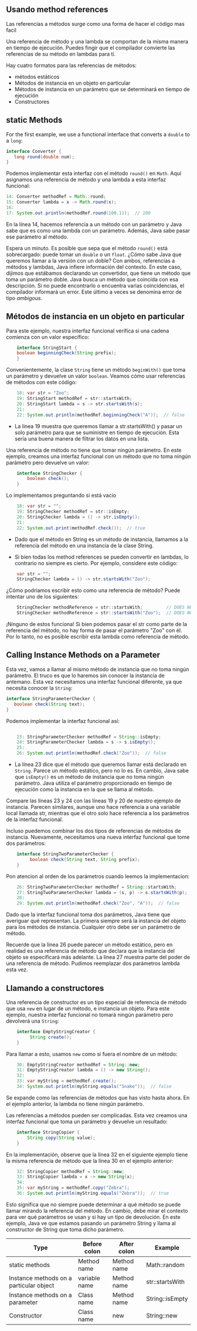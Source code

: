 ## Usando method references

Las referencias a métodos surge como una forma de hacer el código mas facil 

Una referencia de método y una lambda se comportan de la misma manera en tiempo de ejecución. Puedes fingir que el compilador convierte las referencias de su método en lambdas para tí.

Hay cuatro formatos para las referencias de métodos:

- métodos estáticos
- Métodos de instancia en un objeto en particular
- Métodos de instancia en un parámetro que se determinará en tiempo de ejecución
- Constructores


## static Methods
For the first example, we use a functional interface that converts a `double` to a `long`:

```java
interface Converter { 
   long round(double num);
}
```

Podemos implementar esta interfaz con el método `round()` en `Math`. Aquí asignamos una referencia de método y una lambda a esta interfaz funcional:

```java
14: Converter methodRef = Math::round;
15: Converter lambda = x -> Math.round(x);
16:
17: System.out.println(methodRef.round(100.1));  // 100
```

En la línea 14, hacemos referencia a un método con un parámetro y Java sabe que es como una lambda con un parámetro. Además, Java sabe pasar ese parámetro al método.

Espera un minuto. Es posible que sepa que el método `round()` está sobrecargado: puede tomar un `double` o un `float`. ¿Cómo sabe Java que queremos llamar a la versión con un doble? Con  ambos, referencias a métodos y lambdas, Java infiere información del contexto. En este caso, dijimos que estábamos declarando un convertidor, que tiene un método que toma un parámetro doble. Java busca un método que coincida con esa descripción. Si no puede encontrarlo o encuentra varias coincidencias, el compilador informará un error. Este último a veces se denomina error de tipo *ambigous*.

## Métodos de instancia en un objeto en particular

Para este ejemplo, nuestra interfaz funcional verifica si una cadena comienza con un valor específico:

```java
    interface StringStart {
    boolean beginningCheck(String prefix);
    }
```
Convenientemente, la clase `String` tiene un método `beginWith()` que toma un parámetro y devuelve un valor `boolean`. Veamos cómo usar referencias de métodos con este código:

```java
    18: var str = "Zoo";
    19: StringStart methodRef = str::startsWith;
    20: StringStart lambda = s -> str.startsWith(s);
    21:
    22: System.out.println(methodRef.beginningCheck("A"));  // false
```
- La linea 19 muestra que queremos llamar a str.startsWith() y pasar un solo parámetro para que se suministre en tiempo de ejecución. Esta sería una buena manera de filtrar los datos en una lista.

Una referencia de método no tiene que tomar ningún parámetro. En este ejemplo, creamos una interfaz funcional con un método que no toma ningún parámetro pero devuelve un valor:

```java
    interface StringChecker {
        boolean check();
    }
```
Lo implementamos preguntando si está vacio

```java
    18: var str = "";
    19: StringChecker methodRef = str::isEmpty;
    20: StringChecker lambda = () -> str.isEmpty();
    21:
    22: System.out.print(methodRef.check());  // true
```
- Dado que el método en String es un método de instancia, llamamos a la referencia del método en una instancia de la clase String.

- Si bien todas los method references se pueden convertir en lambdas, lo contrario no siempre es cierto. Por ejemplo, considere este código:

```java
    var str = "";
    StringChecker lambda = () -> str.startsWith("Zoo");

```
¿Cómo podríamos escribir esto como una referencia de método? Puede intentar uno de los siguientes:

```java
    StringChecker methodReference = str::startsWith;         // DOES NOT COMPILE
    StringChecker methodReference = str::startsWith("Zoo");  // DOES NOT COMPILE
```
¡Ninguno de estos funciona! Si bien podemos pasar el str como parte de la referencia del método, no hay forma de pasar el parámetro "Zoo" con él. Por lo tanto, no es posible escribir esta lambda como referencia de método.

## Calling Instance Methods on a Parameter

Esta vez, vamos a llamar al mismo método de instancia que no toma ningún parámetro. El truco es que lo haremos sin conocer la instancia de antemano. Esta vez necesitamos una interfaz funcional diferente, ya que necesita conocer la `String`:

```java
interface StringParameterChecker {
   boolean check(String text);
}
```

Podemos implementar la interfaz funcional así:
```java

    23: StringParameterChecker methodRef = String::isEmpty;
    24: StringParameterChecker lambda = s -> s.isEmpty();
    25:
    26: System.out.println(methodRef.check("Zoo"));  // false
```

- La línea 23 dice que el método que queremos llamar está declarado en `String`. Parece un método estático, pero no lo es. En cambio, Java sabe que `isEmpty()` es un método de instancia que no toma ningún parámetro. Java utiliza el parámetro proporcionado en tiempo de ejecución como la instancia en la que se llama al método.

Compare las líneas 23 y 24 con las líneas 19 y 20 de nuestro ejemplo de instancia. Parecen similares, aunque uno hace referencia a una variable local llamada str, mientras que el otro solo hace referencia a los parámetros de la interfaz funcional.

Incluso puedemos combinar los dos tipos de referencias de métodos de instancia. Nuevamente, necesitamos una nueva interfaz funcional que tome dos parámetros:

```java
    interface StringTwoParameterChecker {
         boolean check(String text, String prefix);
    }
```

Pon atencion al orden de los parámetros cuando leemos la implementacion:

```java
    26: StringTwoParameterChecker methodRef = String::startsWith;
    27: StringTwoParameterChecker lambda = (s, p) -> s.startsWith(p);
    28:
    29: System.out.println(methodRef.check("Zoo", "A"));  // false
```
Dado que la interfaz funcional toma dos parámetros, Java tiene que averiguar qué representan. La primera siempre será la instancia del objeto para los métodos de instancia. Cualquier otro debe ser un parámetro de método.

Recuerde que la línea 26 puede parecer un método estático, pero en realidad es una referencia de método que declara que la instancia del objeto se especificará más adelante. La línea 27 muestra parte del poder de una referencia de método. Pudimos reemplazar dos parámetros lambda esta vez.

## Llamando a constructores

Una referencia de constructor es un tipo especial de referencia de método que usa `new` en lugar de un método, e instancia un objeto. Para este ejemplo, nuestra interfaz funcional no tomará ningún parámetro pero devolverá una `String`:

```java
    interface EmptyStringCreator {
         String create();
    }
```

Para llamar a esto, usamos `new` como si fuera el nombre de un método:

```java
    30: EmptyStringCreator methodRef = String::new;
    31: EmptyStringCreator lambda = () -> new String();
    32:
    33: var myString = methodRef.create();
    34: System.out.println(myString.equals("Snake"));  // false 
```

Se expande como las referencias de métodos que has visto hasta ahora. En el ejemplo anterior, la lambda no tiene ningún parámetro.

Las referencias a métodos pueden ser complicadas. Esta vez creamos una interfaz funcional que toma un parámetro y devuelve un resultado:

```java
    interface StringCopier {
        String copy(String value);
    }
```
En la implementación, observe que la línea 32 en el siguiente ejemplo tiene la misma referencia de método que la línea 30 en el ejemplo anterior:

```java
    32: StringCopier methodRef = String::new;
    33: StringCopier lambda = x -> new String(x);
    34:
    35: var myString = methodRef.copy("Zebra");
    36: System.out.println(myString.equals("Zebra"));  // true
```

Esto significa que no siempre puede determinar a qué método se puede llamar mirando la referencia del método. En cambio, debe mirar el contexto para ver qué parámetros se usan y si hay un tipo de devolución. En este ejemplo, Java ve que estamos pasando un parámetro String y llama al constructor de String que toma dicho parámetro.

|  Type |   Before colon|  After colon	 |   Example|   
|---|---|---|---|
| static methods  |  Method name |  Method name |   Math::random|   
|  Instance methods on a particular object|  variable name |  Method name	 |  str::startsWith |   
| Instance methods on a parameter  | Class name  |  Method name	 |   	String::isEmpty|   
| Constructor  |   Class name| new  | String::new  |  
